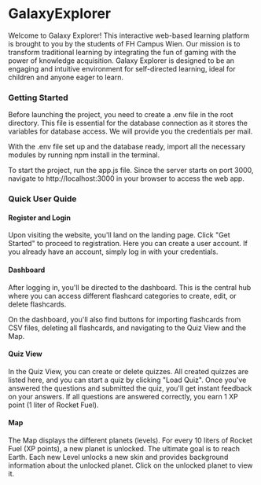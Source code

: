 # GalaxyExplorer

Welcome to Galaxy Explorer! This interactive web-based learning platform is brought to you by the students of FH Campus Wien. Our mission is to transform traditional learning by integrating the fun of gaming with the power of knowledge acquisition. Galaxy Explorer is designed to be an engaging and intuitive environment for self-directed learning, ideal for children and anyone eager to learn.

### Getting Started
Before launching the project, you need to create a .env file in the root directory. This file is essential for the database connection as it stores the variables for database access. We will provide you the credentials per mail.


With the .env file set up and the database ready, import all the necessary modules by running npm install in the terminal.

To start the project, run the app.js file. Since the server starts on port 3000, navigate to http://localhost:3000 in your browser to access the web app.

### Quick User Quide
#### Register and Login
Upon visiting the website, you'll land on the landing page. Click "Get Started" to proceed to registration. Here you can create a user account. If you already have an account, simply log in with your credentials.

#### Dashboard
After logging in, you'll be directed to the dashboard. This is the central hub where you can access different flashcard categories to create, edit, or delete flashcards.

On the dashboard, you'll also find buttons for importing flashcards from CSV files, deleting all flashcards, and navigating to the Quiz View and the Map.

#### Quiz View
In the Quiz View, you can create or delete quizzes. All created quizzes are listed here, and you can start a quiz by clicking "Load Quiz". Once you've answered the questions and submitted the quiz, you'll get instant feedback on your answers. If all questions are answered correctly, you earn 1 XP point (1 liter of Rocket Fuel).

#### Map
The Map displays the different planets (levels). For every 10 liters of Rocket Fuel (XP points), a new planet is unlocked. The ultimate goal is to reach Earth. Each new Level unlocks a new skin and provides background information about the unlocked planet. Click on the unlocked planet to view it.

